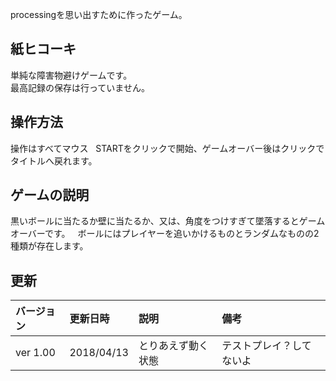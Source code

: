 processingを思い出すために作ったゲーム。

## 紙ヒコーキ 
単純な障害物避けゲームです。  
最高記録の保存は行っていません。  

## 操作方法
操作はすべてマウス  
STARTをクリックで開始、ゲームオーバー後はクリックでタイトルへ戻れます。  

## ゲームの説明
黒いボールに当たるか壁に当たるか、又は、角度をつけすぎて墜落するとゲームオーバーです。  
ボールにはプレイヤーを追いかけるものとランダムなものの2種類が存在します。

## 更新
|バージョン|更新日時|説明|備考|  
|:---|:---|:---|:---|  
|ver 1.00|2018/04/13|とりあえず動く状態|テストプレイ？してないよ|  
